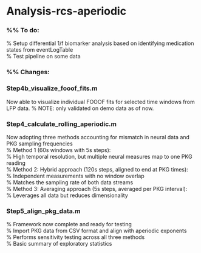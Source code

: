 # Analysis-rcs-aperiodic  

### %% To do:  
% Setup differential 1/f biomarker analysis based on identifying medication states from eventLogTable  
% Test pipeline on some data  

### %% Changes:  

### Step4b_visualize_fooof_fits.m
Now able to visualize individual FOOOF fits for selected time windows from LFP data.
% NOTE: only validated on demo data as of now.

### Step4_calculate_rolling_aperiodic.m  
Now adopting three methods accounting for mismatch in neural data and PKG sampling frequencies  
% Method 1 (60s windows with 5s steps):  
% High temporal resolution, but multiple neural measures map to one PKG reading  
% Method 2: Hybrid approach (120s steps, aligned to end at PKG times):  
% Independent measurements with no window overlap  
% Matches the sampling rate of both data streams  
% Method 3: Averaging approach (5s steps, averaged per PKG interval):  
% Leverages all data but reduces dimensionality  
  
### Step5_align_pkg_data.m  
% Framework now complete and ready for testing  
% Import PKG data from CSV format and align with aperiodic exponents  
% Performs sensitivity testing across all three methods  
% Basic summary of exploratory statistics
